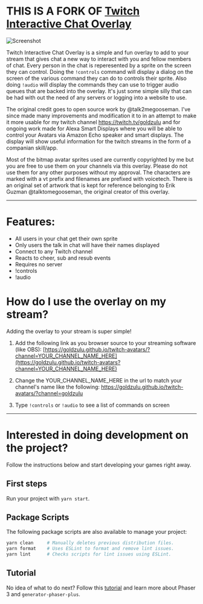 # THIS IS A FORK OF [Twitch Interactive Chat Overlay](https://goldzulu.github.io/twitch-interactive-chat)

![Screenshot](preview.png)

Twitch Interactive Chat Overlay is a simple and fun overlay to add to your stream that gives chat a new way to interact with you and fellow members of chat. Every person in the chat is reperesented by a sprite on the screen they can control. Doing the `!controls` command will display a dialog on the screen of the various command they can do to controls their sprite. Also doing `!audio` will display the commands they can use to trigger audio queues that are backed into the overlay. It's just some simple silly that can be had with out the need of any servers or logging into a website to use.

The original credit goes to open source work by @talk2megooseman. I've since made many improvements and modification it to in an attempt to make it more usable for my twitch channel https://twitch.tv/goldzulu and for ongoing work made for Alexa Smart Displays where you will be able to control your Avatars via Amazon Echo speaker and smart displays. The display will show useful information for the twitch streams in the form of a companian skill/app.

Most of the bitmap avatar sprites used are currently copyrighted by me but you are free to use them on your channels via this overlay. Please do not use them for any other purposes without my approval. The characters are marked with a vt prefix and filenames are prefixed with voicetech. There is an original set of artwork that is kept for reference belonging to Erik Guzman @talktomegooseman, the original creator of this overlay.

---
# Features:
- All users in your chat get their own sprite
- Only users the talk in chat will have their names displayed
- Connect to any Twitch channel
- Reacts to cheer, sub and resub events
- Requires no server
- !controls
- !audio



# How do I use the overlay on my stream?

Adding the overlay to your stream is super simple!

1. Add the following link as you browser source to your streaming software (like OBS): [https://goldzulu.github.io/twitch-avatars/?channel=YOUR_CHANNEL_NAME_HERE](https://goldzulu.github.io/twitch-avatars?channel=YOUR_CHANNEL_NAME_HERE)

2. Change the YOUR_CHANNEL_NAME_HERE in the url to match your channel's name like the following: https://goldzulu.github.io/twitch-avatars/?channel=goldzulu

3. Type `!controls` or `!audio` to see a list of commands on screen

---

# Interested in doing development on the project?

Follow the instructions below and start developing your games right away.

## First steps

Run your project with `yarn start`.


## Package Scripts

The following package scripts are also available to manage your project:

```sh
yarn clean     # Manually deletes previous distribution files.
yarn format    # Uses ESLint to format and remove lint issues.
yarn lint      # Checks scripts for lint issues using ESLint.
```

## Tutorial

No idea of what to do next? Follow this [tutorial][t] and learn more about
Phaser 3 and `generator-phaser-plus`.

[t]: https://github.com/rblopes/generator-phaser-plus#a-brief-tutorial


